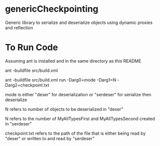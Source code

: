 # genericCheckpointing
Generic library to serialize and deserialize objects using dynamic proxies and reflection

# To Run Code
Assuming ant is installed and in the same directory as this README

ant -buildfile src/build.xml

ant -buildfile src/build.xml run -Darg0=mode -Darg1=N -Darg2=checkpoint.txt

mode is either "deser" for deserialization or "serdeser" for serialize then deserialize

N refers to number of objects to be deserialized in "deser"

N refers to the number of MyAllTypesFirst and MyAllTypesSecond created in "serdeser"

checkpoint.txt refers to the path of the file that is either being read by "deser" or written to and read by "serdeser"
